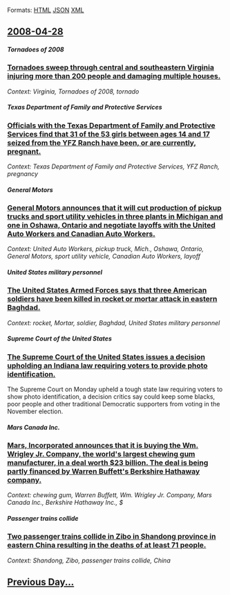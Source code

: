 
Formats: [HTML](2008/04/28/index.html)  [JSON](2008/04/28/index.json)  [XML](2008/04/28/index.xml)  

## [2008-04-28](/news/2008/04/28/index.md)

##### Tornadoes of 2008
### [ Tornadoes sweep through central and southeastern Virginia injuring more than 200 people and damaging multiple houses. ](/news/2008/04/28/tornadoes-sweep-through-central-and-southeastern-virginia-injuring-more-than-200-people-and-damaging-multiple-houses.md)
_Context: Virginia, Tornadoes of 2008, tornado_

##### Texas Department of Family and Protective Services
### [ Officials with the Texas Department of Family and Protective Services find that 31 of the 53 girls between ages 14 and 17 seized from the YFZ Ranch have been, or are currently, pregnant. ](/news/2008/04/28/officials-with-the-texas-department-of-family-and-protective-services-find-that-31-of-the-53-girls-between-ages-14-and-17-seized-from-the-y.md)
_Context: Texas Department of Family and Protective Services, YFZ Ranch, pregnancy_

##### General Motors
### [ General Motors announces that it will cut production of pickup trucks and sport utility vehicles in three plants in Michigan and one in Oshawa, Ontario and negotiate layoffs with the United Auto Workers and Canadian Auto Workers. ](/news/2008/04/28/general-motors-announces-that-it-will-cut-production-of-pickup-trucks-and-sport-utility-vehicles-in-three-plants-in-michigan-and-one-in-osh.md)
_Context: United Auto Workers, pickup truck, Mich., Oshawa, Ontario, General Motors, sport utility vehicle, Canadian Auto Workers, layoff_

##### United States military personnel
### [ The United States Armed Forces says that three American soldiers have been killed in rocket or mortar attack in eastern Baghdad. ](/news/2008/04/28/the-united-states-armed-forces-says-that-three-american-soldiers-have-been-killed-in-rocket-or-mortar-attack-in-eastern-baghdad.md)
_Context: rocket, Mortar, soldier, Baghdad, United States military personnel_

##### Supreme Court of the United States
### [ The Supreme Court of the United States issues a decision upholding an Indiana law requiring voters to provide photo identification. ](/news/2008/04/28/the-supreme-court-of-the-united-states-issues-a-decision-upholding-an-indiana-law-requiring-voters-to-provide-photo-identification.md)
The Supreme Court on Monday upheld a tough state law requiring voters to show photo identification, a decision critics say could keep some blacks, poor people and other traditional Democratic supporters from voting in the November election.

##### Mars Canada Inc.
### [ Mars, Incorporated announces that it is buying the Wm. Wrigley Jr. Company, the world's largest chewing gum manufacturer, in a deal worth $23 billion. The deal is being partly financed by Warren Buffett's Berkshire Hathaway company. ](/news/2008/04/28/mars-incorporated-announces-that-it-is-buying-the-wm-wrigley-jr-company-the-world-s-largest-chewing-gum-manufacturer-in-a-deal-worth.md)
_Context: chewing gum, Warren Buffett, Wm. Wrigley Jr. Company, Mars Canada Inc., Berkshire Hathaway Inc., $_

##### Passenger trains collide
### [ Two passenger trains collide in Zibo in Shandong province in eastern China resulting in the deaths of at least 71 people. ](/news/2008/04/28/two-passenger-trains-collide-in-zibo-in-shandong-province-in-eastern-china-resulting-in-the-deaths-of-at-least-71-people.md)
_Context: Shandong, Zibo, passenger trains collide, China_

## [Previous Day...](/news/2008/04/27/index.md)

